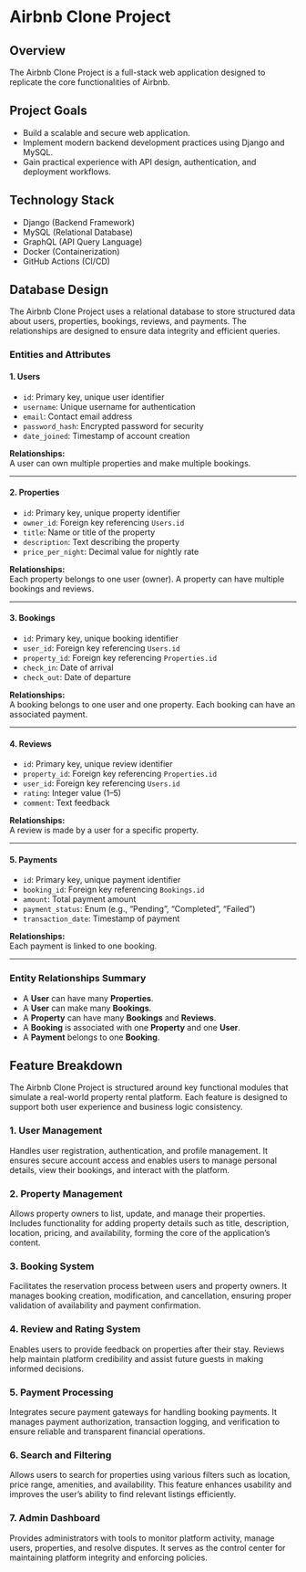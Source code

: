 # Airbnb Clone Project

## Overview
The Airbnb Clone Project is a full-stack web application designed to replicate the core functionalities of Airbnb.

## Project Goals
- Build a scalable and secure web application.
- Implement modern backend development practices using Django and MySQL.
- Gain practical experience with API design, authentication, and deployment workflows.

## Technology Stack
- Django (Backend Framework)
- MySQL (Relational Database)
- GraphQL (API Query Language)
- Docker (Containerization)
- GitHub Actions (CI/CD)

## Database Design

The Airbnb Clone Project uses a relational database to store structured data about users, properties, bookings, reviews, and payments. The relationships are designed to ensure data integrity and efficient queries.

### Entities and Attributes

#### 1. Users
- `id`: Primary key, unique user identifier  
- `username`: Unique username for authentication  
- `email`: Contact email address  
- `password_hash`: Encrypted password for security  
- `date_joined`: Timestamp of account creation  

**Relationships:**  
A user can own multiple properties and make multiple bookings.

---

#### 2. Properties
- `id`: Primary key, unique property identifier  
- `owner_id`: Foreign key referencing `Users.id`  
- `title`: Name or title of the property  
- `description`: Text describing the property  
- `price_per_night`: Decimal value for nightly rate  

**Relationships:**  
Each property belongs to one user (owner). A property can have multiple bookings and reviews.

---

#### 3. Bookings
- `id`: Primary key, unique booking identifier  
- `user_id`: Foreign key referencing `Users.id`  
- `property_id`: Foreign key referencing `Properties.id`  
- `check_in`: Date of arrival  
- `check_out`: Date of departure  

**Relationships:**  
A booking belongs to one user and one property. Each booking can have an associated payment.

---

#### 4. Reviews
- `id`: Primary key, unique review identifier  
- `property_id`: Foreign key referencing `Properties.id`  
- `user_id`: Foreign key referencing `Users.id`  
- `rating`: Integer value (1–5)  
- `comment`: Text feedback  

**Relationships:**  
A review is made by a user for a specific property.

---

#### 5. Payments
- `id`: Primary key, unique payment identifier  
- `booking_id`: Foreign key referencing `Bookings.id`  
- `amount`: Total payment amount  
- `payment_status`: Enum (e.g., “Pending”, “Completed”, “Failed”)  
- `transaction_date`: Timestamp of payment  

**Relationships:**  
Each payment is linked to one booking.

---

### Entity Relationships Summary
- A **User** can have many **Properties**.  
- A **User** can make many **Bookings**.  
- A **Property** can have many **Bookings** and **Reviews**.  
- A **Booking** is associated with one **Property** and one **User**.  
- A **Payment** belongs to one **Booking**.

## Feature Breakdown

The Airbnb Clone Project is structured around key functional modules that simulate a real-world property rental platform. Each feature is designed to support both user experience and business logic consistency.

### 1. User Management
Handles user registration, authentication, and profile management. It ensures secure account access and enables users to manage personal details, view their bookings, and interact with the platform.

### 2. Property Management
Allows property owners to list, update, and manage their properties. Includes functionality for adding property details such as title, description, location, pricing, and availability, forming the core of the application’s content.

### 3. Booking System
Facilitates the reservation process between users and property owners. It manages booking creation, modification, and cancellation, ensuring proper validation of availability and payment confirmation.

### 4. Review and Rating System
Enables users to provide feedback on properties after their stay. Reviews help maintain platform credibility and assist future guests in making informed decisions.

### 5. Payment Processing
Integrates secure payment gateways for handling booking payments. It manages payment authorization, transaction logging, and verification to ensure reliable and transparent financial operations.

### 6. Search and Filtering
Allows users to search for properties using various filters such as location, price range, amenities, and availability. This feature enhances usability and improves the user’s ability to find relevant listings efficiently.

### 7. Admin Dashboard
Provides administrators with tools to monitor platform activity, manage users, properties, and resolve disputes. It serves as the control center for maintaining platform integrity and enforcing policies.
